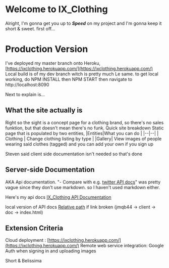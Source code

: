 ﻿# Welcome to IX_Clothing

Alright, I'm gonna get you up to ***Speed*** on my project and I'm gonna keep it short & sweet.
first off...

# Production Version
I've deployed my master branch onto Heroku, [https://ixclothing.herokuapp.com/](https://ixclothing.herokuapp.com/)
Local build is of my dev branch witch is pretty much Le same.
to get local working, do NPM  INSTALL 
then NPM START
then navigate to http://localhost:8090

Next to explain is...

## What the site actually is
Right so the sight is a concept page for a clothing brand, so there's no sales funktion, but that doesn't mean there's no funk. 
Quick site breakdown
Static page that is populated by two entities,
|Entities|What you can do  |
|--|--|
| Clothing | Change clothing listing by type |
|Gallery| View images of people wearing said clothes (tagged) and you can add your own if you sign up

Steven said client side documentation isn't needed so that's done


## Server-side Documentation
AKA Api documentation.
"-   Compare with e.g.  [twitter API docs](https://developer.twitter.com/en/docs/api-reference-index)" was pretty vague since they don't use markdown. so I haven't used markdown either. 

Here's my api docs [IX_Clothing API Documentation](https://ixclothing.herokuapp.com/doc/)

local version of API docs [Relative path](client/doc/index.html)  if link broken (jmqb44 -> client -> doc -> index.html)


## Extension Criteria

Cloud deployment : [https://ixclothing.herokuapp.com/](https://ixclothing.herokuapp.com/)
Remote web service integration: Google Auth when signing in and uploading images

Short & Belissima

